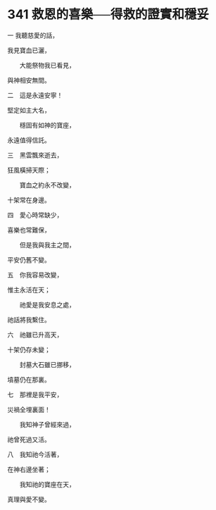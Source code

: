 # 341 救恩的喜樂──得救的證實和穩妥

一 我聽慈愛的話，

我見寶血已灑，

　　大能祭物我已看見，

與神相安無間。

二　這是永遠安寧！

堅定如主大名，

　　穩固有如神的寶座，

永遠值得信託。

三　黑雲飄來逝去，

狂風橫掃天際；

　　寶血之約永不改變，

十架常在身邊。

四　愛心時常缺少，

喜樂也常難保，

　　但是我與我主之間，

平安仍舊不變。

五　你我容易改變，

惟主永活在天；

　　祂愛是我安息之處，

祂話將我繫住。

六　祂雖已升高天，

十架仍存未變；

　　封墓大石雖已挪移，

墳墓仍在那裏。

七　那裡是我平安，

災禍全埋裏面！

　　我知神子曾經來過，

祂曾死過又活。

八　我知祂今活著，

在神右邊坐著；

　　我知祂的寶座在天，

真理與愛不變。

